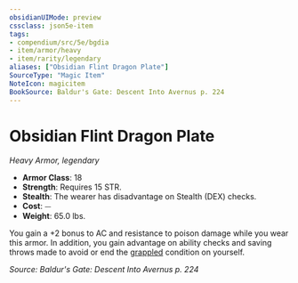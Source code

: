 ```yaml
---
obsidianUIMode: preview
cssclass: json5e-item
tags:
- compendium/src/5e/bgdia
- item/armor/heavy
- item/rarity/legendary
aliases: ["Obsidian Flint Dragon Plate"]
SourceType: "Magic Item"
NoteIcon: magicitem
BookSource: Baldur's Gate: Descent Into Avernus p. 224
---
```

# Obsidian Flint Dragon Plate
*Heavy Armor, legendary*  

- **Armor Class**: 18
- **Strength**: Requires 15 STR.
- **Stealth**: The wearer has disadvantage on Stealth (DEX) checks.
- **Cost**: ⏤
- **Weight**: 65.0 lbs.

You gain a +2 bonus to AC and resistance to poison damage while you wear this armor. In addition, you gain advantage on ability checks and saving throws made to avoid or end the [grappled](/2-Mechanics/CLI/rules/conditions.md#grappled) condition on yourself.

*Source: Baldur's Gate: Descent Into Avernus p. 224*
